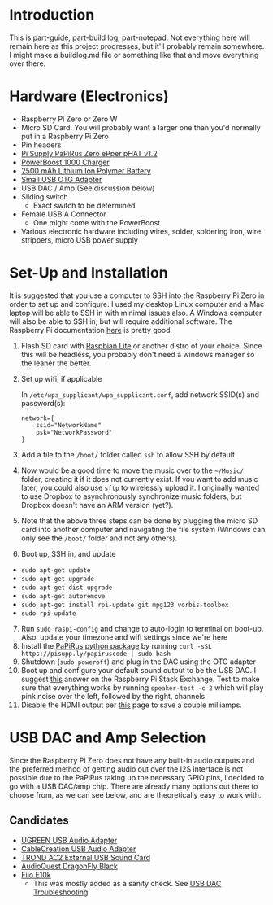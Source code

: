 # Introduction

This is part-guide, part-build log, part-notepad.  Not everything here will remain here as this project progresses, but it'll probably remain somewhere.  I might make a buildlog.md file or something like that and move everything over there.

# Hardware (Electronics)

* Raspberry Pi Zero or Zero W
* Micro SD Card.  You will probably want a larger one than you'd normally put in a Raspberry Pi Zero
* Pin headers
* [Pi Supply PaPiRus Zero ePper pHAT v1.2](https://www.adafruit.com/product/3335)
* [PowerBoost 1000 Charger](https://www.adafruit.com/product/2465)
* [2500 mAh Lithium Ion Polymer Battery](https://www.adafruit.com/product/328) 
* [Small USB OTG Adapter](https://www.adafruit.com/product/2910)
* USB DAC / Amp (See discussion below)
* Sliding switch
  * Exact switch to be determined
* Female USB A Connector
  * One might come with the PowerBoost
* Various electronic hardware including wires, solder, soldering iron, wire strippers, micro USB power supply

# Set-Up and Installation

It is suggested that you use a computer to SSH into the Raspberry Pi Zero in order to set up and configure.  I used my desktop Linux computer and a Mac laptop will be able to SSH in with minimal issues also.  A Windows computer will also be able to SSH in, but will require additional software.  The Raspberry Pi documentation [here](https://www.raspberrypi.org/documentation/remote-access/ssh/) is pretty good.

1. Flash SD card with [Raspbian Lite](https://www.raspberrypi.org/downloads/raspbian/) or another distro of your choice.  Since this will be headless, you probably don't need a windows manager so the leaner the better.
2. Set up wifi, if applicable
    
    In `/etc/wpa_supplicant/wpa_supplicant.conf`, add network SSID(s) and password(s):
    
    ```
    network={
        ssid="NetworkName"
        psk="NetworkPassword"
    }
    ```
    
3. Add a file to the `/boot/` folder called `ssh` to allow SSH by default.
4. Now would be a good time to move the music over to the `~/Music/` folder, creating it if it does not currently exist.  If you want to add music later, you could also use `sftp` to wirelessly upload it.  I originally wanted to use Dropbox to asynchronously synchronize music folders, but Dropbox doesn't have an ARM version (yet?).
5. Note that the above three steps can be done by plugging the micro SD card into another computer and navigating the file system (Windows can only see the `/boot/` folder and not any others).
6. Boot up, SSH in, and update
  * `sudo apt-get update`
  * `sudo apt-get upgrade`
  * `sudo apt-get dist-upgrade`
  * `sudo apt-get autoremove`
  * `sudo apt-get install rpi-update git mpg123 vorbis-toolbox`
  * `sudo rpi-update`
7. Run `sudo raspi-config` and change to auto-login to terminal on boot-up.  Also, update your timezone and wifi settings since we're here
8. Install the [PaPiRus python package](https://github.com/PiSupply/PaPiRus) by running `curl -sSL https://pisupp.ly/papiruscode | sudo bash`
9. Shutdown (`sudo poweroff`) and plug in the DAC using the OTG adapter
10. Boot up and configure your default sound output to be the USB DAC.  I suggest [this](https://raspberrypi.stackexchange.com/a/44825) answer on the Raspberry Pi Stack Exchange.  Test to make sure that everything works by running `speaker-test -c 2` which will play pink noise over the left, followed by the right, channels.
11. Disable the HDMI output per [this](https://www.jeffgeerling.com/blogs/jeff-geerling/raspberry-pi-zero-conserve-energy) page to save a couple milliamps.

# USB DAC and Amp Selection

Since the Raspberry Pi Zero does not have any built-in audio outputs and the preferred method of getting audio out over the I2S interface is not possible due to the PaPiRus taking up the necessary GPIO pins, I decided to go with a USB DAC/amp chip.  There are already many options out there to choose from, as we can see below, and are theoretically easy to work with.

## Candidates

* [UGREEN USB Audio Adapter](https://www.amazon.com/gp/product/B01N905VOY/)
* [CableCreation USB Audio Adapter](https://www.amazon.com/gp/product/B01H2XF8V8/)
* [TROND AC2 External USB Sound Card](https://www.amazon.com/gp/product/B014ANW4VU/)
* [AudioQuest DragonFly Black](https://www.amazon.com/gp/product/B01DP5JHHI/)
* [Fiio E10k](https://www.amazon.com/FiiO-E10K-Headphone-Amplifier-Black/dp/B00LP3AMC2/)
  * This was mostly added as a sanity check.  See [USB DAC Troubleshooting](USB_DAC_TROUBLESHOOTING.md)
